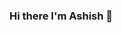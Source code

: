 ### Hi there I'm Ashish 👋

<!--
**AshishBainale/AshishBainale** is a ✨ _special_ ✨ repository because its `README.md` (this file) appears on your GitHub profile.

Here are some ideas to get you started:

- 🔭 I’m currently working on enhancing my technical skillset
- 🌱 I’m currently learning operating system

- 📫 How to reach me: ashishwb27@gmail.com
-->
